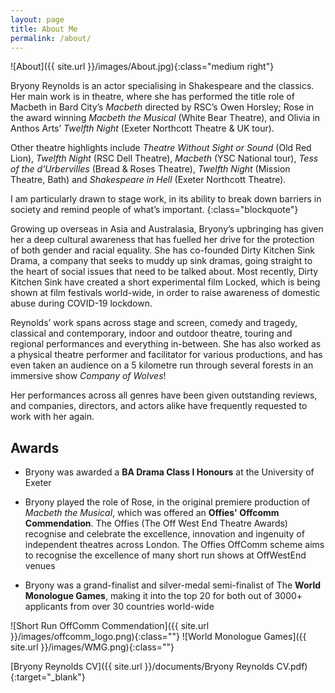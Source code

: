 ```yaml
---
layout: page
title: About Me
permalink: /about/
---
```


![About]({{ site.url }}/images/About.jpg){:class="medium right"}

Bryony Reynolds is an actor specialising in Shakespeare and the classics. Her main work is in theatre, where she has performed the title role of Macbeth in Bard City’s _Macbeth_ directed by RSC’s Owen Horsley; Rose in the award winning _Macbeth the Musical_ (White Bear Theatre), and Olivia in Anthos Arts’ _Twelfth Night_ (Exeter Northcott Theatre & UK tour).

Other theatre highlights include _Theatre Without Sight or Sound_ (Old Red Lion), _Twelfth Night_ (RSC Dell Theatre), _Macbeth_ (YSC National tour), _Tess of the d'Urbervilles_ (Bread & Roses Theatre), _Twelfth Night_ (Mission Theatre, Bath) and _Shakespeare in Hell_ (Exeter Northcott Theatre).

I am particularly drawn to stage work, in its ability to break down barriers in society and remind people of what’s important.
{:class="blockquote"}

Growing up overseas in Asia and Australasia, Bryony’s upbringing has given her a deep cultural awareness that has fuelled her drive for the protection of both gender and racial equality. She has co-founded Dirty Kitchen Sink Drama, a company that seeks to muddy up sink dramas, going straight to the heart of social issues that need to be talked about. Most recently, Dirty Kitchen Sink have created a short experimental film Locked, which is being shown at film festivals world-wide, in order to raise awareness of domestic abuse during COVID-19 lockdown.

Reynolds’ work spans across stage and screen, comedy and tragedy, classical and contemporary, indoor and outdoor theatre, touring and regional performances and everything in-between. She has also worked as a physical theatre performer and facilitator for various productions, and has even taken an audience on a 5 kilometre run through several forests in an immersive show _Company of Wolves_!

Her performances across all genres have been given outstanding reviews, and companies, directors, and actors alike have frequently requested to work with her again.

## Awards

* Bryony was awarded a **BA Drama Class I Honours** at the University of Exeter
* Bryony played the role of Rose, in the original premiere production of _Macbeth the Musical_, which was offered an **Offies' Offcomm Commendation**. The Offies (The Off West End Theatre Awards) recognise and celebrate the excellence, innovation and ingenuity of independent theatres across London. The Offies OffComm scheme aims to recognise the excellence of many short run shows at OffWestEnd venues

* Bryony was a grand-finalist and silver-medal semi-finalist of The **World Monologue Games**, making it into the top 20 for both out of 3000+ applicants from over 30 countries world-wide

![Short Run OffComm Commendation]({{ site.url }}/images/offcomm_logo.png){:class=""}
![World Monologue Games]({{ site.url }}/images/WMG.png){:class=""}

[Bryony Reynolds CV]({{ site.url }}/documents/Bryony Reynolds CV.pdf){:target="_blank"}
